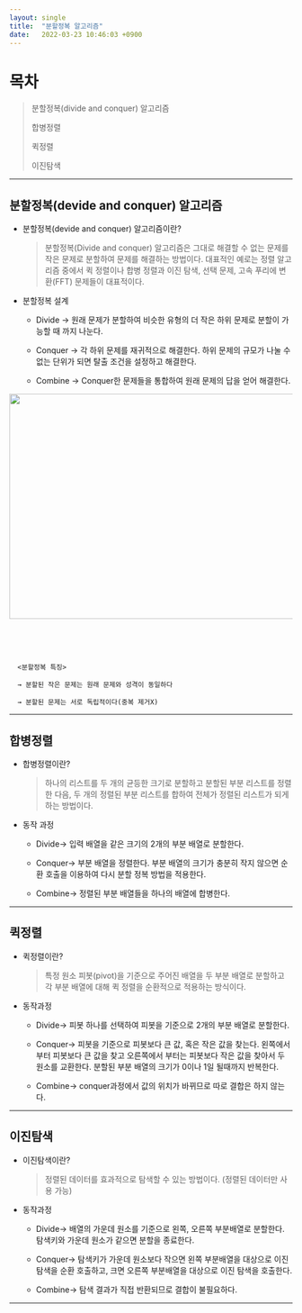 ```yaml
---
layout: single
title:  "분할정복 알고리즘"
date:   2022-03-23 10:46:03 +0900
---
```


# 목차
> 분할정복(divide and conquer) 알고리즘
> 
> 합병정렬
> 
> 퀵정렬
> 
> 이진탐색

---

## 분할정복(devide and conquer) 알고리즘
* 분할정복(devide and conquer) 알고리즘이란?

  >분할정복(Divide and conquer) 알고리즘은 그대로 해결할 수 없는 문제를 작은 문제로 분할하여 문제를 해결하는 방법이다. 대표적인 예로는 정렬 알고리즘 중에서 퀵 정렬이나 합병 정렬과  이진 탐색, 선택 문제, 고속 푸리에 변환(FFT) 문제들이 대표적이다.



* 분할정복 설계
  * Divide 
→ 원래 문제가 분할하여 비슷한 유형의 더 작은 하위 문제로 분할이 가능할 때 까지 나눈다.

 

  * Conquer
→ 각 하위 문제를 재귀적으로 해결한다. 하위 문제의 규모가 나눌 수 없는 단위가 되면 탈출 조건을 설정하고 해결한다.

 

  * Combine
→ Conquer한 문제들을 통합하여 원래 문제의 답을 얻어 해결한다.

<p align="center"><img src="https://img1.daumcdn.net/thumb/R1280x0/?scode=mtistory2&fname=https%3A%2F%2Fblog.kakaocdn.net%2Fdn%2F1jaZt%2Fbtrd1xZC9sT%2FBZy2RklFUqqUhS1AuCJxW1%2Fimg.png" height="400px" width="600px"></p>
 <br><br>

~~~

  <분할정복 특징>
  
  → 분할된 작은 문제는 원래 문제와 성격이 동일하다
  
  → 분할된 문제는 서로 독립적이다(중복 제거X)

~~~

---

## 합병정렬
* 합병정렬이란?

  >하나의 리스트를 두 개의 균등한 크기로 분할하고 분할된 부분 리스트를 정렬한 다음, 두 개의 정렬된 부분 리스트를 합하여 전체가 정렬된 리스트가 되게 하는 방법이다.


* 동작 과정
  * Divide→ 입력 배열을 같은 크기의 2개의 부분 배열로 분할한다.

 

  * Conquer→ 부분 배열을 정렬한다. 부분 배열의 크기가 충분히 작지 않으면 순환 호출을 이용하여 다시 분할 정복 방법을 적용한다.

 

  * Combine→ 정렬된 부분 배열들을 하나의 배열에 합병한다.

---

## 퀵정렬
* 퀵정렬이란?
  
  >특정 원소 피봇(pivot)을 기준으로 주어진 배열을 두 부분 배열로 분할하고 각 부분 배열에 대해 퀵 정렬을 순환적으로 적용하는 방식이다.
* 동작과정
  * Divide→  피봇 하나를 선택하여 피봇을 기준으로 2개의 부분 배열로 분할한다.

 

  * Conquer→ 피봇을 기준으로 피봇보다 큰 값, 혹은 작은 값을 찾는다. 왼쪽에서 부터 피봇보다 큰 값을 찾고 오른쪽에서 부터는 피봇보다 작은 값을 찾아서 두 원소를 교환한다. 분할된 부분 배열의 크기가 0이나 1일 될때까지 반복한다.

 

  * Combine→ conquer과정에서 값의 위치가 바뀌므로 따로 결합은 하지 않는다.

---

## 이진탐색
* 이진탐색이란?
  
  >정렬된 데이터를 효과적으로 탐색할 수 있는 방법이다. (정렬된 데이터만 사용 가능)

* 동작과정
  * Divide→  배열의 가운데 원소를 기준으로 왼쪽, 오른쪽 부분배열로 분할한다. 탐색키와 가운데 원소가 같으면 분할을 종료한다.

 

  * Conquer→ 탐색키가 가운데 원소보다 작으면 왼쪽 부분배열을 대상으로 이진 탐색을 순환 호출하고, 크면 오른쪽 부분배열을 대상으로 이진 탐색을 호출한다.

 

  * Combine→ 탐색 결과가 직접 반환되므로 결합이 불필요하다.

---